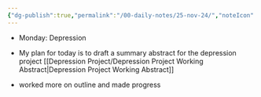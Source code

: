 ```yaml
---
{"dg-publish":true,"permalink":"/00-daily-notes/25-nov-24/","noteIcon":""}
---
```


- Monday: Depression

- My plan for today is to draft a summary abstract for the depression project [[Depression Project/Depression Project Working Abstract\|Depression Project Working Abstract]]

- worked more on outline and made progress


